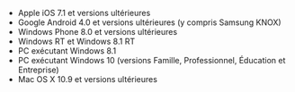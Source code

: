 
  - Apple iOS 7.1 et versions ultérieures
  - Google Android 4.0 et versions ultérieures (y compris Samsung KNOX)
  - Windows Phone 8.0 et versions ultérieures
  - Windows RT et Windows 8.1 RT
  - PC exécutant Windows 8.1
  - PC exécutant Windows 10 (versions Famille, Professionnel, Éducation et Entreprise)
  - Mac OS X 10.9 et versions ultérieures


<!--HONumber=Jun16_HO4-->


